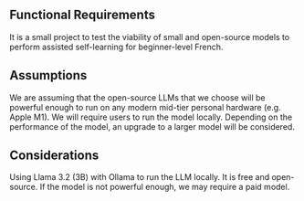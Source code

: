 ## Functional Requirements
It is a small project to test the viability of small and open-source models to perform assisted self-learning for beginner-level French.

## Assumptions
We are assuming that the open-source LLMs that we choose will be powerful enough to run on any modern mid-tier personal hardware (e.g. Apple M1).
We will require users to run the model locally. Depending on the performance of the model, an upgrade to a larger model will be considered.

## Considerations 
Using Llama 3.2 (3B) with Ollama to run the LLM locally. It is free and open-source. If the model is not powerful enough, we may require a paid model. 